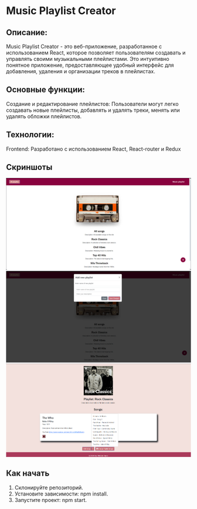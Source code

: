 # Music Playlist Creator

## Описание:
Music Playlist Creator - это веб-приложение, разработанное с использованием React, которое позволяет пользователям создавать и управлять своими музыкальными плейлистами. Это интуитивно понятное приложение, предоставляющее удобный интерфейс для добавления, удаления и организации треков в плейлистах.

## Основные функции:
Создание и редактирование плейлистов: Пользователи могут легко создавать новые плейлисты, добавлять и удалять треки, менять или удалять обложки плейлистов.

## Технологии:
Frontend: Разработано с использованием React, React-router и Redux 


## Скриншоты

![Главный экран](screenshots/main_screen.png)
![Создание плейлиста](screenshots/create_playlist.png)
![Добавление трека в плейлист](screenshots/add_song.png)


## Как начать

1. Склонируйте репозиторий.
2. Установите зависимости: npm install.
3. Запустите проект: npm start.

